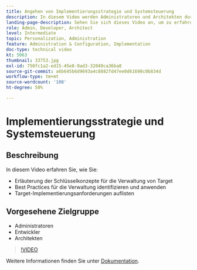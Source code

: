 ```yaml
---
title: Angehen von Implementierungsstrategie und Systemsteuerung
description: In diesem Video werden Administratoren und Architekten durch wichtige Konzepte bei der Verwaltung und Implementierung von Adobe Target geführt. Sehen Sie sich dieses Video an, um zu erfahren, wie Sie Best Practices für die Verwaltung identifizieren und anwenden und die Anforderungen für die Implementierung von Target auflisten.
landing-page-description: Sehen Sie sich dieses Video an, um zu erfahren, wie Sie Best Practices für die Verwaltung identifizieren und anwenden und die Anforderungen für die Implementierung von Target auflisten.
role: Admin, Developer, Architect
level: Intermediate
topic: Personalization, Administration
feature: Administration & Configuration, Implementation
doc-type: technical video
kt: 5063
thumbnail: 33753.jpg
exl-id: 750fc1a2-ed15-45e8-9ad3-32049ca36ba8
source-git-commit: a6b645b6d9693a4c8882fd47ee0d61698c0b834d
workflow-type: tm+mt
source-wordcount: '108'
ht-degree: 50%

---
```


# Implementierungsstrategie und Systemsteuerung

## Beschreibung

In diesem Video erfahren Sie, wie Sie:

* Erläuterung der Schlüsselkonzepte für die Verwaltung von Target
* Best Practices für die Verwaltung identifizieren und anwenden
* Target-Implementierungsanforderungen auflisten

## Vorgesehene Zielgruppe

* Administratoren
* Entwickler 
* Architekten

>[!VIDEO](https://video.tv.adobe.com/v/33753/?quality=12)

Weitere Informationen finden Sie unter [Dokumentation](https://experienceleague.adobe.com/docs/target/using/administer/administrating-target.html?lang=en).
